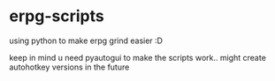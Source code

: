 # erpg-scripts
using python to make erpg grind easier :D

keep in mind u need pyautogui to make the scripts work..
might create autohotkey versions in the future 